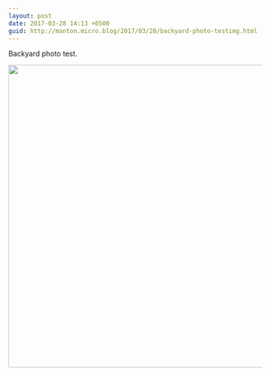```yaml
---
layout: post
date: 2017-03-28 14:13 +0500
guid: http://manton.micro.blog/2017/03/28/backyard-photo-testimg.html
---
```

Backyard photo test.

<img src="http://manton.micro.blog/uploads/2017/4db9ed8b71.jpg" width="600" height="600" style="height: auto" />
